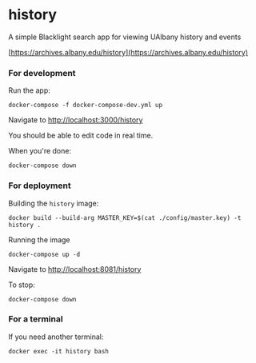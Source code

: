 # history
A simple Blacklight search app for viewing UAlbany history and events

[https://archives.albany.edu/history](https://archives.albany.edu/history)

### For development

Run the app:
```
docker-compose -f docker-compose-dev.yml up
```

Navigate to [http://localhost:3000/history](http://localhost:3000/history)

You should be able to edit code in real time.

When you're done:
```
docker-compose down
```

### For deployment

Building the `history` image:
```
docker build --build-arg MASTER_KEY=$(cat ./config/master.key) -t history .
```

Running the image
```
docker-compose up -d
```
Navigate to [http://localhost:8081/history](http://localhost:8081/history)

To stop:
```
docker-compose down
```

### For a terminal

If you need another terminal:
```
docker exec -it history bash
```